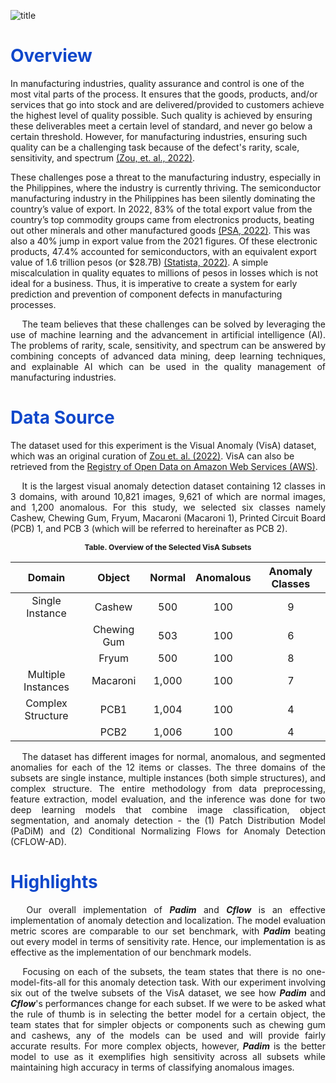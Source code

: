 ![title](https://github.com/lorainemnrc/deep-learning-cv-anomaly-detection/assets/23328647/dd7b365a-f3a4-4592-8262-e3cdac8a6bcd)

<h1 style="color: #1048CB"><b>Overview</b></h1>

  In manufacturing industries, quality assurance and control is one of the most vital parts of the process. It ensures that the goods, products, and/or services that go into stock and are delivered/provided to customers achieve the highest level of quality possible. Such quality is achieved by ensuring these deliverables meet a certain level of standard, and never go below a certain threshold. However, for manufacturing industries, ensuring such quality can be a challenging task because of the defect's rarity, scale, sensitivity, and spectrum [(Zou, et. al., 2022)](https://www.ecva.net/papers/eccv_2022/papers_ECCV/papers/136900389.pdf).

  These challenges pose a threat to the manufacturing industry, especially in the Philippines, where the industry is currently thriving. The semiconductor manufacturing industry in the Philippines has been silently dominating the country’s value of export. In 2022, 83% of the total export value from the country’s top commodity groups came from electronics products, beating out other minerals and other manufactured goods [(PSA, 2022)](https://psa.gov.ph/content/highlights-philippine-export-and-import-statistics-august-2022-preliminary). This was also a 40% jump in export value from the 2021 figures. Of these electronic products, 47.4% accounted for semiconductors, with an equivalent export value of 1.6 trillion pesos (or $28.7B) [(Statista, 2022)](https://www.statista.com/statistics/1264606/philippines-export-share-of-semiconductors). A simple miscalculation in quality equates to millions of pesos in losses which is not ideal for a business. Thus, it is imperative to create a system for early prediction and prevention of component defects in manufacturing processes.

<p align="justify"> &emsp;
  The team believes that these challenges can be solved by leveraging the use of machine learning and the advancement in artificial intelligence (AI). The problems of rarity, scale, sensitivity, and spectrum can be answered by combining concepts of advanced data mining, deep learning techniques, and explainable AI which can be used in the quality management of manufacturing industries.
<p/>

<h1 style="color: #1048CB"><b>Data Source</b></h1>

  The dataset used for this experiment is the Visual Anomaly (VisA) dataset, which was an original curation of [Zou et. al. (2022)](https://www.ecva.net/papers/eccv_2022/papers_ECCV/papers/136900389.pdf). VisA can also be retrieved from the [Registry of Open Data on Amazon Web Services (AWS)](https://registry.opendata.aws/visa/).

<p align="justify"> &emsp;
  It is the largest visual anomaly detection dataset containing 12 classes in 3 domains, with around 10,821 images, 9,621 of which are normal images, and 1,200 anomalous. For this study, we selected six classes namely Cashew, Chewing Gum, Fryum, Macaroni (Macaroni 1), Printed Circuit Board (PCB) 1, and PCB 3 (which will be referred to hereinafter as PCB 2).
<p/>

<center style="font-size:12px;font-style:default;"><b>Table. Overview of the Selected VisA Subsets</b></center>

| Domain | Object | Normal | Anomalous | Anomaly Classes |
| :--: | :--: | :--: | :--: | :--: |
| Single Instance | Cashew | 500 | 100 | 9 |
|  | Chewing Gum | 503 | 100 | 6 |
|  | Fryum | 500 | 100 | 8 |
| Multiple Instances | Macaroni | 1,000 | 100 | 7 |
| Complex Structure | PCB1 | 1,004 | 100 | 4 |
|  | PCB2 | 1,006 | 100 | 4 |

<p align="justify"> &emsp;
The dataset has different images for normal, anomalous, and segmented anomalies for each of the 12 items or classes. The three domains of the subsets are single instance, multiple instances (both simple structures), and complex structure. The entire methodology from data preprocessing, feature extraction, model evaluation, and the inference was done for two deep learning models that combine image classification, object segmentation, and anomaly detection - the (1) Patch Distribution Model (PaDiM) and (2) Conditional Normalizing Flows for Anomaly Detection (CFLOW-AD).
<p/>

<h1 style="color: #1048CB"><b>Highlights</b></h1>

<p align="justify"> &emsp;
Our overall implementation of <strong><em>Padim</em></strong> and <strong><em>Cflow</em></strong> is an effective implementation of anomaly detection and localization. The model evaluation metric scores are comparable to our set benchmark, with <strong><em>Padim</em></strong> beating out every model in terms of sensitivity rate. Hence, our implementation is as effective as the implementation of our benchmark models.
</p>
  
<p align="justify"> &emsp;
Focusing on each of the subsets, the team states that there is no one-model-fits-all for this anomaly detection task. With our experiment involving six out of the twelve subsets of the VisA dataset, we see how <strong><em>Padim</em></strong> and <strong><em>Cflow</em></strong>'s performances change for each subset. If we were to be asked what the rule of thumb is in selecting the better model for a certain object, the team states that for simpler objects or components such as chewing gum and cashews, any of the models can be used and will provide fairly accurate results. For more complex objects, however, <strong><em>Padim</em></strong> is the better model to use as it exemplifies high sensitivity across all subsets while maintaining high accuracy in terms of classifying anomalous images.
</p>
